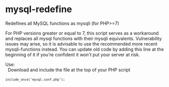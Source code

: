 # mysql-redefine
Redefines all MySQL functions as mysqli (for PHP>=7)

For PHP versions greater or equal to 7, this script serves as a workaround and replaces all mysql functions with their mysqli equivalents.
Vulnerability issues may arise, so it is advisable to use the recommended more recent mysqli-functions instead.
You can update old code by adding this line at the beginning of it if you're confident it won't put your server at risk.

Use:<br>
&nbsp;    Download and include the file at the top of your PHP script<br><br>
<code>`include_once('mysql.conf.php');`</code><br><br>
&nbsp;
